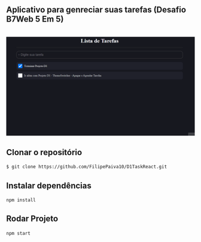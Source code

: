 ## Aplicativo para genreciar suas tarefas (Desafio B7Web 5 Em 5)
 <br>
 <img src="https://raw.githubusercontent.com/FilipePaiva10/D1TaskReact/main/github/Anima%C3%A7%C3%A3o.gif?token=AV2EX4I6H5UNK3OE4SSVTHDBMHG2E" alt="gif">

## Clonar o repositório
```bash
$ git clone https://github.com/FilipePaiva10/D1TaskReact.git
```

## Instalar dependências
```bash
npm install
```

## Rodar Projeto
```bash
npm start
```

